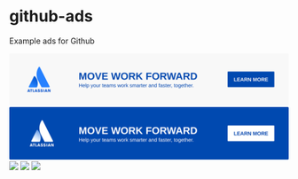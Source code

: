 # github-ads
Example ads for Github

![](ads/banner-light.svg)
![](ads/banner.svg)
![](ads/badge-1.svg.svg)
![](ads/badge-2.svg.svg)
![](ads/badge-3.svg.svg)
